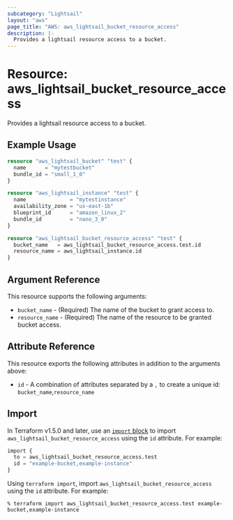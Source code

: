 ```yaml
---
subcategory: "Lightsail"
layout: "aws"
page_title: "AWS: aws_lightsail_bucket_resource_access"
description: |-
  Provides a lightsail resource access to a bucket.
---
```


# Resource: aws_lightsail_bucket_resource_access

Provides a lightsail resource access to a bucket.

## Example Usage

```terraform
resource "aws_lightsail_bucket" "test" {
  name      = "mytestbucket"
  bundle_id = "small_1_0"
}

resource "aws_lightsail_instance" "test" {
  name              = "mytestinstance"
  availability_zone = "us-east-1b"
  blueprint_id      = "amazon_linux_2"
  bundle_id         = "nano_3_0"
}

resource "aws_lightsail_bucket_resource_access" "test" {
  bucket_name   = aws_lightsail_bucket_resource_access.test.id
  resource_name = aws_lightsail_instance.id
}
```

## Argument Reference

This resource supports the following arguments:

* `bucket_name` - (Required) The name of the bucket to grant access to.
* `resource_name` - (Required) The name of the resource to be granted bucket access.

## Attribute Reference

This resource exports the following attributes in addition to the arguments above:

* `id` - A combination of attributes separated by a `,` to create a unique id: `bucket_name`,`resource_name`

## Import

In Terraform v1.5.0 and later, use an [`import` block](https://developer.hashicorp.com/terraform/language/import) to import `aws_lightsail_bucket_resource_access` using the `id` attribute. For example:

```terraform
import {
  to = aws_lightsail_bucket_resource_access.test
  id = "example-bucket,example-instance"
}
```

Using `terraform import`, import `aws_lightsail_bucket_resource_access` using the `id` attribute. For example:

```console
% terraform import aws_lightsail_bucket_resource_access.test example-bucket,example-instance
```
